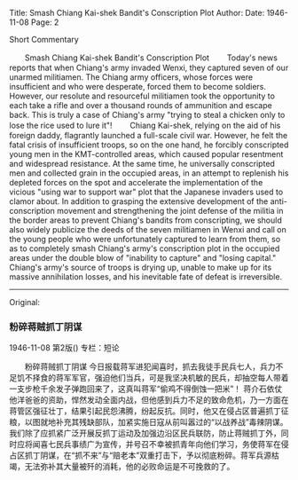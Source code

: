 Title: Smash Chiang Kai-shek Bandit's Conscription Plot
Author:
Date: 1946-11-08
Page: 2

Short Commentary

　　Smash Chiang Kai-shek Bandit's Conscription Plot
　　Today's news reports that when Chiang's army invaded Wenxi, they captured seven of our unarmed militiamen. The Chiang army officers, whose forces were insufficient and who were desperate, forced them to become soldiers. However, our resolute and resourceful militiamen took the opportunity to each take a rifle and over a thousand rounds of ammunition and escape back. This is truly a case of Chiang's army "trying to steal a chicken only to lose the rice used to lure it"!
　　Chiang Kai-shek, relying on the aid of his foreign daddy, flagrantly launched a full-scale civil war. However, he felt the fatal crisis of insufficient troops, so on the one hand, he forcibly conscripted young men in the KMT-controlled areas, which caused popular resentment and widespread resistance. At the same time, he universally conscripted men and collected grain in the occupied areas, in an attempt to replenish his depleted forces on the spot and accelerate the implementation of the vicious "using war to support war" plot that the Japanese invaders used to clamor about. In addition to grasping the extensive development of the anti-conscription movement and strengthening the joint defense of the militia in the border areas to prevent Chiang's bandits from conscripting, we should also widely publicize the deeds of the seven militiamen in Wenxi and call on the young people who were unfortunately captured to learn from them, so as to completely smash Chiang's army's conscription plot in the occupied areas under the double blow of "inability to capture" and "losing capital." Chiang's army's source of troops is drying up, unable to make up for its massive annihilation losses, and his inevitable fate of defeat is irreversible.



<hr /> 

Original: 


### 粉碎蒋贼抓丁阴谋

1946-11-08
第2版()
专栏：短论

　　粉碎蒋贼抓丁阴谋
    今日报载蒋军进犯闻喜时，抓去我徒手民兵七人，兵力不足饥不择食的蒋军军官，强迫他们当兵，可是我坚决机敏的民兵，却抽空每人带着一支步枪千余发子弹跑回来了，这真叫蒋军“偷鸡不得倒蚀一把米”！
    蒋介石依仗他洋爸爸的资助，悍然发动全面内战，但他感到兵力不足的致命危机，乃一方面在蒋管区强征壮丁，结果引起民怨沸腾，纷起反抗。同时，他又在侵占区普遍抓丁征粮，以图就地补充其残缺部队，加紧实施日寇从前叫嚣过的“以战养战”毒辣阴谋。我们除了应抓紧广泛开展反抓丁运动及加强边沿区民兵联防，防止蒋贼抓丁外，同时应将闻喜七民兵事绩广为宣传，并号召不幸被抓青年向他们学习，务使蒋军在侵占区抓丁阴谋，在“抓不来”与“赔老本”双重打击下，予以彻底粉碎。蒋军兵源枯竭，无法弥补其大量被歼的消耗，他的必败命运是不可挽救的了。
